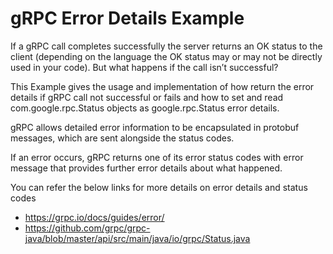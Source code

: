 gRPC Error Details Example
=====================

If a gRPC call completes successfully the server returns an OK status to the client (depending on the language the OK status may or may not be directly used in your code). 
But what happens if the call isn’t successful?

This Example gives the usage and implementation of how return the error details if gRPC call not successful or fails
and how to set and read com.google.rpc.Status objects as google.rpc.Status error details.

gRPC allows detailed error information to be encapsulated in protobuf messages, which are sent alongside the status codes.

If an error occurs, gRPC returns one of its error status codes with error message that provides further error details about what happened.

You can refer the below links for more details on error details and status codes  
- https://grpc.io/docs/guides/error/
- https://github.com/grpc/grpc-java/blob/master/api/src/main/java/io/grpc/Status.java